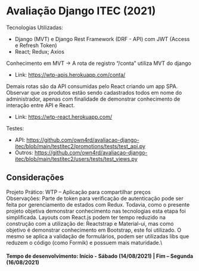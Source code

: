 # Avaliação Django ITEC (2021)
Tecnologias Utilizadas:
* Django (MVT) e Django Rest Framework (DRF - API) com JWT (Access e Refresh Token)
* React; Redux; Axios

Conhecimento em MVT → A rota de registro “/conta” utiliza MVT do django
* Link: https://wtp-apis.herokuapp.com/conta/

Demais rotas são da API consumidas pelo React criando um app SPA. Observar que os produtos estão sendo cadastrados todos em nome do administrador, apenas com finalidade de demonstrar conhecimento de interação entre API e React.
* Link: https://wtp-react.herokuapp.com/

Testes:
- API: https://github.com/own4rd/avaliacao-django-itec/blob/main/testitec2/promotions/tests/test_api.py
- Outros: https://github.com/own4rd/avaliacao-django-itec/blob/main/testitec2/users/tests/test_views.py

## Considerações
Projeto Prático: WTP – Aplicação para compartilhar preços\
Observações: Parte de token para verificação de autenticação pode ser feita por gerenciamento de estados com Redux. Todavia, como o presente projeto objetiva demonstrar conhecimento nas tecnologias esta etapa foi simplificada. Layouts com React.js podem ter tempo reduzido na construção com a utilização de: Reactstrap e Material-ui, mas como objetivo é demonstrar conhecimento em Bootstrap, este foi utilizado. O mesmo se aplica a validação de formulários, podem ser utilizadas libs que reduzem o código (como Formik) e possuem mais maturidade.\
#### Tempo de desenvolvimento: Início - Sábado (14/08/2021)  | Fim – Segunda (16/08/2021)
